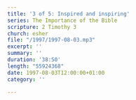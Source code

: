 ```yaml
---
title: '3 of 5: Inspired and inspiring'
series: The Importance of the Bible
scripture: 2 Timothy 3
church: esher
file: "/1997/1997-08-03.mp3"
excerpt: ''
summary: ''
duration: '38:50'
length: "55924368"
date: 1997-08-03T12:00:00+01:00
category: ''

---
```

